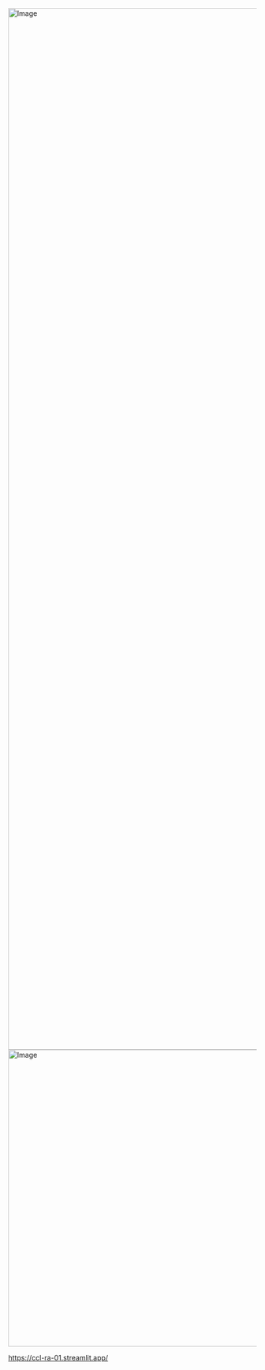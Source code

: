 <img width="1553" height="2108" alt="Image" src="https://github.com/user-attachments/assets/9b20b34b-5629-40e1-8c0a-5e7c4bfba5e1" />

<img width="785" height="601" alt="Image" src="https://github.com/user-attachments/assets/a525dd0c-97aa-4105-b657-76db1676f054" />

https://ccl-ra-01.streamlit.app/
